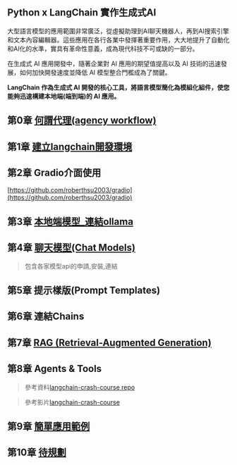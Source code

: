 ## Python x LangChain 實作生成式AI

大型語言模型的應用範圍非常廣泛，從虛擬助理到AI聊天機器人，再到AI搜索引擎和文本內容編輯器。這些應用在各行各業中發揮著重要作用，大大地提升了自動化和AI化的水準，實具有革命性意義，成為現代科技不可或缺的一部分。

在生成式 AI 應用開發中，隨著企業對 AI 應用的期望值提高以及 AI 技術的迅速發展，如何加快開發速度並降低 AI 模型整合門檻成為了關鍵。

**LangChain 作為生成式 AI 開發的核心工具，將語言模型簡化為模組化組件，使您能夠迅速構建本地端(端到端)的 AI 應用。**

## 第0章 [何謂代理(agency workflow)](./何謂AIAgent)

## 第1章 [建立langchain開發環境](./建立langchain開發環境/README.md)

## 第2章 Gradio介面使用

[https://github.com/roberthsu2003/gradio](https://github.com/roberthsu2003/gradio)

## 第3章 [本地端模型_連結ollama](./0_連結ollama/README.md)

## 第4章 [聊天模型(Chat Models)](./1_chat_models)

> 包含各家模型api的申請,安裝,連結

## 第5章 提示樣版(Prompt Templates)

## 第6章 連結Chains

## 第7章 [RAG (Retrieval-Augmented Generation)](./4_rag)

## 第8章 Agents & Tools

> 參考資料[langchain-crash-course repo](https://github.com/bhancockio/langchain-crash-course)

> 參考影片[langchain-crash-course](https://youtu.be/yF9kGESAi3M?si=yfU54HMUf9yrm0kW)

## 第9章 [簡單應用範例](簡單範例)

## 第10章 [待規劃](./待規劃)


